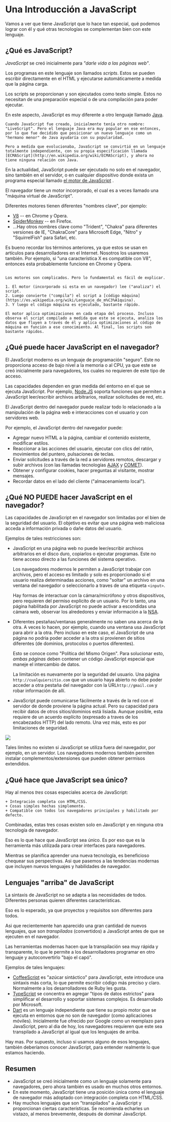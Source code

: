 # Una Introducción a JavaScript

Vamos a ver que tiene JavaScript que lo hace tan especial,
qué podemos lograr con él y qué otras tecnologías se complementan bien con
este lenguaje.

## ¿Qué es JavaScript?

*JavaScript* se creó inicialmente para *"darle vida a las páginas web"*.

Los programas en este lenguaje son llamados *scripts*. Estos se pueden escribir directamente en el HTML y ejecutarse automáticamente a medida que la página carga.

Los scripts se proporcionan y son ejecutados como texto simple. Estos no necesitan
de una preparación especial o de una compilación para poder ejecutar.

En este aspecto, JavaScript es muy diferente a otro lenguaje llamado [Java](http://en.wikipedia.org/wiki/Java).

```smart header="¿Por qué <u>Java</u>Script?"
Cuando JavaScript fue creado, inicialmente tenía otro nombre: "LiveScript". Pero el lenguaje Java era muy popular en ese entonces, por lo que fue decidido que posicionar un nuevo lenguaje como un "hermano menor" de Java ayudaría con su popularidad.

Pero a medida que evolucionaba, JavaScript se convirtió en un lenguaje totalmente independiente, con su propia especificación llamada
[ECMAScript](http://en.wikipedia.org/wiki/ECMAScript), y ahora no tiene ninguna relación con Java.

```

En la actualidad, JavaScript puede ser ejecutado no solo en el navegador, sino también en el servidor, o en cualquier dispositivo donde exista un programa especial llamado [el motor de JavaScript](https://es.wikipedia.org/wiki/Int%C3%A9rprete_de_JavaScript) .

El navegador tiene un motor incorporado, el cual es a veces llamado una "máquina virtual de JavaScript".

Diferentes motores tienen diferentes "nombres clave", por ejemplo:

- [V8](https://es.wikipedia.org/wiki/Chrome_V8) -- en Chrome y Opera.
- [SpiderMonkey](https://es.wikipedia.org/wiki/SpiderMonkey) -- en Firefox.
- ...Hay otros nombres clave como "Trident", "Chakra" para diferentes versiones de IE, "ChakraCore" para Microsoft Edge, "Nitro" y "SquirrelFish" para Safari, etc.

Es bueno recordar los términos anteriores, ya que estos se usan en artículos para desarrolladores en el Internet. Nosotros los usaremos también. Por ejemplo, si "una característica X es compatible con V8", entonces esta probablemente funcione en
Chrome y Opera.

```smart header="¿Cómo funcionan los motores?"

Los motores son complicados. Pero lo fundamental es fácil de explicar.

1. El motor (incorporado si esta en un navegador) lee ("analiza") el script.
2. Luego convierte ("compila") el script a [código máquina](https://es.wikipedia.org/wiki/Lenguaje_de_m%C3%A1quina).
3. Y luego el código máquina es ejecutado, bastante rápido.

El motor aplica optimizaciones en cada etapa del proceso. Incluso observa el script compilado a medida que este se ejecuta, analiza los datos que fluyen a través de él y aplica optimizaciones al código de máquina en función a ese conocimiento. Al final, los scripts son bastante rápidos.
```

## ¿Qué puede hacer JavaScript en el navegador?

El JavaScript moderno es un lenguaje de programación "seguro". Este no proporciona acceso de bajo nivel a la memoria o al CPU, ya que este se creó inicialmente para navegadores, los cuales no requieren de este tipo de acceso.

Las capacidades dependen en gran medida del entorno en el que se ejecuta JavaScript. Por ejemplo, [Node.JS](https://es.wikipedia.org/wiki/Node.js) soporta funciones que permiten a JavaScript leer/escribir archivos arbitrarios, realizar solicitudes de red, etc.

El JavaScript dentro del navegador puede realizar todo lo relacionado a la manipulación de la página web e interacciones con el usuario y con servidores web.

Por ejemplo, el JavaScript dentro del navegador puede:

- Agregar nuevo HTML a la página, cambiar el contenido existente, modificar estilos.
- Reaccionar a las acciones del usuario, ejecutar con clics del ratón, movimientos del puntero, pulsaciones de teclas.
- Enviar solicitudes a través de la red a servidores remotos, descargar y subir archivos (con las llamadas tecnologías [AJAX](https://es.wikipedia.org/wiki/AJAX) y
[COMET](https://es.wikipedia.org/wiki/Comet)).
- Obtener y configurar cookies, hacer preguntas al visitante, mostrar mensajes.
- Recordar datos en el lado del cliente ("almacenamiento local").

## ¿Qué NO PUEDE hacer JavaScript en el navegador?

Las capacidades de JavaScript en el navegador son limitadas por el bien de la seguridad del usuario. El objetivo es evitar que una página web maliciosa acceda a información privada o dañe datos del usuario.

Ejemplos de tales restricciones son:

- JavaScript en una página web no puede leer/escribir archivos arbitrarios en el disco duro, copiarlos o ejecutar programas. Este no tiene acceso directo a las funciones del sistema operativo.

    Los navegadores modernos le permiten a JavaScript trabajar con archivos, pero el acceso es limitado y solo es proporcionado si el usuario realiza determinadas acciones, como "soltar" un archivo en una ventana del navegador o seleccionarlo a traves de una etiqueta `<input>`.

    Hay formas de interactuar con la cámara/micrófono y otros dispositivos, pero requieren del permiso explícito de un usuario. Por lo tanto, una página habilitada por JavaScript no puede activar a escondidas una cámara web, observar los alrededores y enviar
    información a la [NSA](https://es.wikipedia.org/wiki/Agencia_de_Seguridad_Nacional).
- Diferentes pestañas/ventanas generalmente no saben una acerca de la otra. A veces lo hacen, por ejemplo, cuando una ventana usa JavaScript para abrir a la otra. Pero incluso en este caso, el JavaScript de una página no podria poder acceder a la otra si provienen de sitios diferentes (de dominios, protocolos o puertos diferentes).

    Esto se conoce como "Política del Mismo Origen". Para solucionar esto, *ambas páginas* deben contener un código JavaScript especial que maneje el intercambio de datos.

    La limitación es nuevamente por la seguridad del usuario. Una página `http://cualquiersitio.com` que un usuario haya abierto no debe poder acceder a otra pestaña del navegador con la URL`http://gmail.com` y robar información de allí.
- JavaScript puede comunicarse fácilmente a través de la red con el servidor de donde proviene la página actual. Pero su capacidad para recibir datos de otros sitios/dominios está lisiada. Aunque posible, esta requiere de un acuerdo explícito (expresado a traves de los encabezados HTTP) del lado remoto. Una vez más, esto es por limitaciones de seguridad.

![](limitations.png)

Tales límites no existen si JavaScript se utiliza fuera del navegador, por ejemplo, en un servidor. Los navegadores modernos también permiten instalar complementos/extensiones que pueden obtener permisos extendidos.

## ¿Qué hace que JavaScript sea único?

Hay al menos *tres* cosas especiales acerca de JavaScript:

```compare
+ Integración completa con HTML/CSS.
+ Cosas simples hechas simplemente.
+ Compatible con todos los navegadores principales y habilitado por defecto.
```

Combinadas, estas tres cosas existen solo en JavaScript y en ninguna otra tecnología de navegador.

Eso es lo que hace que JavaScript sea único. Es por eso que es la herramienta más utilizada para crear interfaces para navegadores.

Mientras se planifica aprender una nueva tecnología, es beneficioso chequear sus perspectivas. Asi que pasemos a las tendencias modernas que incluyen nuevos lenguajes y habilidades de navegador.

## Lenguajes "arriba" de JavaScript

La sintaxis de JavaScript no se adapta a las necesidades de todos. Diferentes personas quieren diferentes características.

Eso es lo esperado, ya que proyectos y requisitos son diferentes para todos.

Asi que recientemente han aparecido una gran cantidad de nuevos lenguajes, que son *transpilados* (convertidos) a JavaScript antes de que se ejecuten en el navegador.

Las herramientas modernas hacen que la transpilación sea muy rápida y transparente, lo que le permite a los desarrolladores programar en otro lenguaje y autoconvertirlo "bajo el capó".

Ejemplos de tales lenguajes:

- [CoffeeScript](http://coffeescript.org/) es "azúcar sintáctico" para JavaScript, este introduce una sintaxis más corta, lo que permite escribir código más preciso y claro. Normalmente a los desarrolladores de Ruby les gusta.
- [TypeScript](http://www.typescriptlang.org/) se concentra en agregar "tipos de datos estrictos" para simplificar el desarrollo y soportar sistemas complejos. Es desarrollado por Microsoft.
- [Dart](https://www.dartlang.org/) es un lenguaje independiente que tiene su propio motor que se ejecuta en entornos que no son de navegador (como aplicaciones móviles). Inicialmente fue ofrecido por Google como un reemplazo para JavaScript, pero al dia de hoy, los navegadores requieren que este sea transpilado a JavaScript al igual que los lenguajes de arriba.

Hay mas. Por supuesto, incluso si usamos alguno de esos lenguajes, también deberíamos conocer JavaScript, para entender realmente lo que estamos haciendo.

## Resumen

- JavaScript se creó inicialmente como un lenguaje solamente para navegadores, pero ahora también es usado en muchos otros entornos.
- En este momento, JavaScript tiene una posición única como el lenguaje de navegador más adoptado con integración completa con HTML/CSS.
- Hay muchos lenguajes que son "transpilados" a JavaScript y proporcionan ciertas características. Se recomienda echarles un vistazo, al menos brevemente, después de dominar JavaScript.
